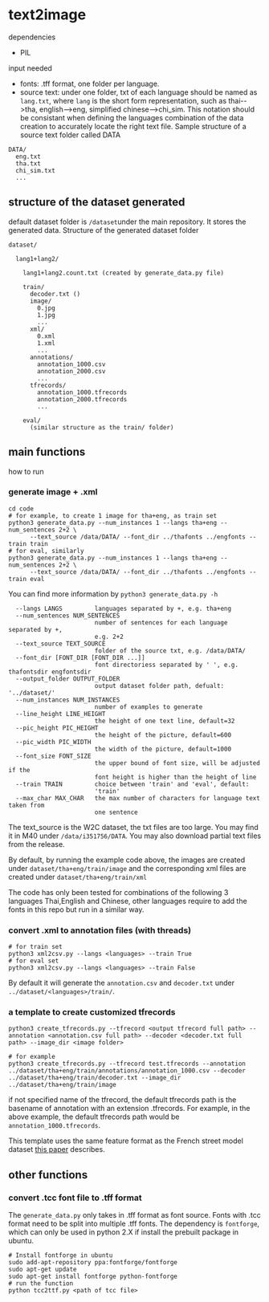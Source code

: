 # text2image
dependencies
- PIL

input needed
- fonts: .tff format, one folder per language.
- source text: under one folder, txt of each language should be named as `lang.txt`, where `lang` is the short form representation, such as thai-->tha, english-->eng, simplified chinese-->chi_sim. This notation should be consistant when defining the languages combination of the data creation to accurately locate the right text file.
Sample structure of a source text folder called DATA
```
DATA/
  eng.txt
  tha.txt
  chi_sim.txt
  ...
```

## structure of the dataset generated
default dataset folder is `/dataset`under the main repository. It stores the generated data.
Structure of the generated dataset folder
```
dataset/

  lang1+lang2/
  
    lang1+lang2.count.txt (created by generate_data.py file)
    
    train/
      decoder.txt ()
      image/
        0.jpg
        1.jpg
        ...
      xml/
        0.xml
        1.xml
        ...
      annotations/
        annotation_1000.csv
        annotation_2000.csv
        ...
      tfrecords/
        annotation_1000.tfrecords
        annotation_2000.tfrecords
        ...
    
    eval/
      (similar structure as the train/ folder)
```

## main functions
how to run
### generate image + .xml

```
cd code
# for example, to create 1 image for tha+eng, as train set
python3 generate_data.py --num_instances 1 --langs tha+eng --num_sentences 2+2 \
      --text_source /data/DATA/ --font_dir ../thafonts ../engfonts --train train
# for eval, similarly
python3 generate_data.py --num_instances 1 --langs tha+eng --num_sentences 2+2 \
      --text_source /data/DATA/ --font_dir ../thafonts ../engfonts --train eval
```
You can find more information by `python3 generate_data.py -h`
```
  --langs LANGS         languages separated by +, e.g. tha+eng
  --num_sentences NUM_SENTENCES
                        number of sentences for each language separated by +,
                        e.g. 2+2
  --text_source TEXT_SOURCE
                        folder of the source txt, e.g. /data/DATA/
  --font_dir [FONT_DIR [FONT_DIR ...]]
                        font directoriess separated by ' ', e.g. thafontsdir engfontsdir
  --output_folder OUTPUT_FOLDER
                        output dataset folder path, defualt: '../dataset/'
  --num_instances NUM_INSTANCES
                        number of examples to generate
  --line_height LINE_HEIGHT
                        the height of one text line, default=32
  --pic_height PIC_HEIGHT
                        the height of the picture, default=600
  --pic_width PIC_WIDTH
                        the width of the picture, default=1000
  --font_size FONT_SIZE
                        the upper bound of font size, will be adjusted if the
                        font height is higher than the height of line
  --train TRAIN         choice between 'train' and 'eval', default:
                        'train'
  --max_char MAX_CHAR   the max number of characters for language text taken from 
                        one sentence
```


The text_source is the W2C dataset, the txt files are too large. You may find it in M40 under `/data/i351756/DATA`. You may also download partial text files from the release.

By default, by running the example code above, the images are created under `dataset/tha+eng/train/image` and the corresponding xml files are created under `dataset/tha+eng/train/xml`

The code has only been tested for combinations of the following 3 languages Thai,English and Chinese, other languages require to add the fonts in this repo but run in a similar way.

### convert .xml to annotation files (with threads)
```
# for train set
python3 xml2csv.py --langs <languages> --train True
# for eval set
python3 xml2csv.py --langs <languages> --train False
```
By default it will generate the `annotation.csv` and `decoder.txt` under `../dataset/<languages>/train/`.

### a template to create customized tfrecords
```
python3 create_tfrecords.py --tfrecord <output tfrecord full path> --annotation <annotation.csv full path> --decoder <decoder.txt full path> --image_dir <image folder>

# for example
python3 create_tfrecords.py --tfrecord test.tfrecords --annotation ../dataset/tha+eng/train/annotations/annotation_1000.csv --decoder ../dataset/tha+eng/train/decoder.txt --image_dir ../dataset/tha+eng/train/image
```
if not specified name of the tfrecord, the default tfrecords path is the basename of annotation with an extension .tfrecords. For example, in the above example, the default tfrecords path would be `annotation_1000.tfrecords`.

This template uses the same feature format as the French street model dataset [this paper](https://arxiv.org/abs/1702.03970) describes.

## other functions
### convert .tcc font file to .tff format
The `generate_data.py` only takes in .tff format as font source. Fonts with .tcc format need to be split into multiple .tff fonts.
The dependency is `fontforge`, which can only be used in python 2.X if install the prebuilt package in ubuntu.
```
# Install fontforge in ubuntu
sudo add-apt-repository ppa:fontforge/fontforge
sudo apt-get update
sudo apt-get install fontforge python-fontforge 
# run the function
python tcc2ttf.py <path of tcc file>
```
